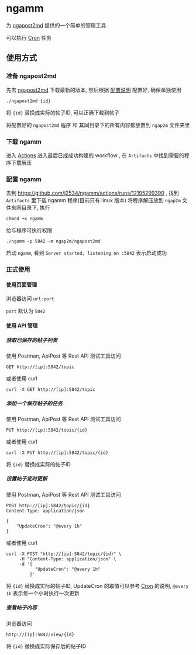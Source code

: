 # ngamm
为 [ngapost2md](https://github.com/ludoux/ngapost2md) 提供的一个简单的管理工具

可以执行 [Cron](https://godoc.org/github.com/robfig/cron) 任务

## 使用方式
### 准备 ngapost2md

先去 [ngapost2md](https://github.com/ludoux/ngapost2md) 下载最新的版本, 然后根据 [配置说明](https://github.com/ludoux/ngapost2md) 配置好, 确保单独使用 
```
./ngapost2md {id}
```
将 `{id}` 替换成实际的帖子ID, 可以正确下载到帖子

将配置好的 `ngapost2md` 程序 和 其同目录下的所有内容都放置到 `ngap2m` 文件夹里

### 下载 ngamm

进入 [Actions](https://github.com/i2534/ngamm/actions/workflows/build.yml)
进入最后已成成功构建的 workflow , 在 `Artifacts` 中找到需要的程序下载解压

### 配置 ngamm

去到 https://github.com/i2534/ngamm/actions/runs/12195299390 , 找到 `Artifacts` 里下载 ngamm 程序(目前只有 linux 版本)
将程序解压放到 `ngap2m` 文件夹同目录下, 执行
```
chmod +x ngamm
```
给与程序可执行权限

```
./ngamm -p 5842 -m ngap2m/ngapost2md
```
启动 `ngamm`, 看到 `Server started, listening on :5842` 表示启动成功

### 正式使用

#### 使用页面管理

浏览器访问 `url:port`

`port` 默认为 `5842`

#### 使用 API 管理

##### 获取已保存的帖子列表
使用 Postman, ApiPost 等 Rest API 测试工具访问
```
GET http://[ip]:5842/topic
```
或者使用 curl 
```
curl -X GET http://[ip]:5842/topic
```

##### 添加一个保存帖子的任务
使用 Postman, ApiPost 等 Rest API 测试工具访问
```
PUT http://[ip]:5842/topic/{id}
```
或者使用 curl 
```
curl -X PUT http://[ip]:5842/topic/{id}
```
将 `{id}` 替换成实际的帖子ID

##### 设置帖子定时更新
使用 Postman, ApiPost 等 Rest API 测试工具访问
```
POST http://[ip]:5842/topic/{id}
Content-Type: application/json

{
    "UpdateCron": "@every 1h"
}
```
或者使用 curl 
```
curl -X POST "http://[ip]:5842/topic/{id}" \
     -H "Content-Type: application/json" \
     -d '{
           "UpdateCron": "@every 1h"
         }'
```
将 `{id}` 替换成实际的帖子ID, UpdateCron 的取值可以参考 [Cron](https://godoc.org/github.com/robfig/cron) 的说明, `@every 1h` 表示每一个小时执行一次更新

##### 查看帖子内容
浏览器访问
```
http://[ip]:5842/view/{id}
```
将 `{id}` 替换成实际保存后的帖子ID